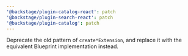 ```yaml
---
'@backstage/plugin-catalog-react': patch
'@backstage/plugin-search-react': patch
'@backstage/plugin-catalog': patch
---
```


Deprecate the old pattern of `create*Extension`, and replace it with the equivalent Blueprint implementation instead.
